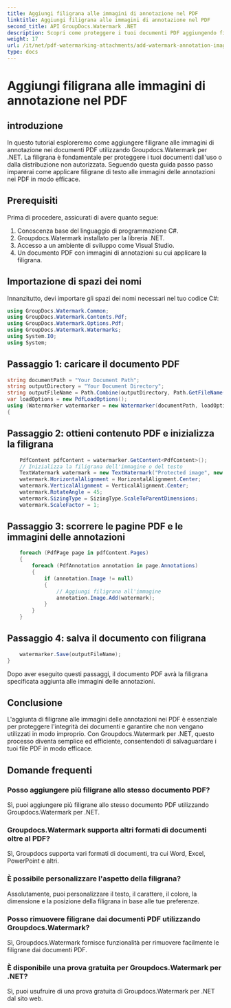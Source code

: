 ```yaml
---
title: Aggiungi filigrana alle immagini di annotazione nel PDF
linktitle: Aggiungi filigrana alle immagini di annotazione nel PDF
second_title: API GroupDocs.Watermark .NET
description: Scopri come proteggere i tuoi documenti PDF aggiungendo filigrane alle immagini delle annotazioni utilizzando Groupdocs.Watermark per .NET.
weight: 17
url: /it/net/pdf-watermarking-attachments/add-watermark-annotation-images-pdf/
type: docs
---
```

# Aggiungi filigrana alle immagini di annotazione nel PDF

## introduzione
In questo tutorial esploreremo come aggiungere filigrane alle immagini di annotazione nei documenti PDF utilizzando Groupdocs.Watermark per .NET. La filigrana è fondamentale per proteggere i tuoi documenti dall'uso o dalla distribuzione non autorizzata. Seguendo questa guida passo passo imparerai come applicare filigrane di testo alle immagini delle annotazioni nei PDF in modo efficace.
## Prerequisiti
Prima di procedere, assicurati di avere quanto segue:
1. Conoscenza base del linguaggio di programmazione C#.
2. Groupdocs.Watermark installato per la libreria .NET.
3. Accesso a un ambiente di sviluppo come Visual Studio.
4. Un documento PDF con immagini di annotazioni su cui applicare la filigrana.

## Importazione di spazi dei nomi
Innanzitutto, devi importare gli spazi dei nomi necessari nel tuo codice C#:
```csharp
using GroupDocs.Watermark.Common;
using GroupDocs.Watermark.Contents.Pdf;
using GroupDocs.Watermark.Options.Pdf;
using GroupDocs.Watermark.Watermarks;
using System.IO;
using System;
```
## Passaggio 1: caricare il documento PDF
```csharp
string documentPath = "Your Document Path";
string outputDirectory = "Your Document Directory";
string outputFileName = Path.Combine(outputDirectory, Path.GetFileName(documentPath));
var loadOptions = new PdfLoadOptions();
using (Watermarker watermarker = new Watermarker(documentPath, loadOptions))
{
```
## Passaggio 2: ottieni contenuto PDF e inizializza la filigrana
```csharp
    PdfContent pdfContent = watermarker.GetContent<PdfContent>();
    // Inizializza la filigrana dell'immagine o del testo
    TextWatermark watermark = new TextWatermark("Protected image", new Font("Arial", 8));
    watermark.HorizontalAlignment = HorizontalAlignment.Center;
    watermark.VerticalAlignment = VerticalAlignment.Center;
    watermark.RotateAngle = 45;
    watermark.SizingType = SizingType.ScaleToParentDimensions;
    watermark.ScaleFactor = 1;
```
## Passaggio 3: scorrere le pagine PDF e le immagini delle annotazioni
```csharp
    foreach (PdfPage page in pdfContent.Pages)
    {
        foreach (PdfAnnotation annotation in page.Annotations)
        {
            if (annotation.Image != null)
            {
                // Aggiungi filigrana all'immagine
                annotation.Image.Add(watermark);
            }
        }
    }
```
## Passaggio 4: salva il documento con filigrana
```csharp
    watermarker.Save(outputFileName);
}
```
Dopo aver eseguito questi passaggi, il documento PDF avrà la filigrana specificata aggiunta alle immagini delle annotazioni.

## Conclusione
L'aggiunta di filigrane alle immagini delle annotazioni nei PDF è essenziale per proteggere l'integrità dei documenti e garantire che non vengano utilizzati in modo improprio. Con Groupdocs.Watermark per .NET, questo processo diventa semplice ed efficiente, consentendoti di salvaguardare i tuoi file PDF in modo efficace.
## Domande frequenti
### Posso aggiungere più filigrane allo stesso documento PDF?
Sì, puoi aggiungere più filigrane allo stesso documento PDF utilizzando Groupdocs.Watermark per .NET.
### Groupdocs.Watermark supporta altri formati di documenti oltre al PDF?
Sì, Groupdocs supporta vari formati di documenti, tra cui Word, Excel, PowerPoint e altri.
### È possibile personalizzare l'aspetto della filigrana?
Assolutamente, puoi personalizzare il testo, il carattere, il colore, la dimensione e la posizione della filigrana in base alle tue preferenze.
### Posso rimuovere filigrane dai documenti PDF utilizzando Groupdocs.Watermark?
Sì, Groupdocs.Watermark fornisce funzionalità per rimuovere facilmente le filigrane dai documenti PDF.
### È disponibile una prova gratuita per Groupdocs.Watermark per .NET?
Sì, puoi usufruire di una prova gratuita di Groupdocs.Watermark per .NET dal sito web.